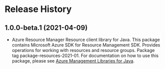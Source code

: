 # Release History

## 1.0.0-beta.1 (2021-04-09)

- Azure Resource Manager Resource client library for Java. This package contains Microsoft Azure SDK for Resource Management SDK. Provides operations for working with resources and resource groups. Package tag package-resources-2021-01. For documentation on how to use this package, please see [Azure Management Libraries for Java](https://aka.ms/azsdk/java/mgmt).
